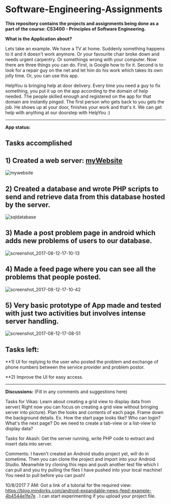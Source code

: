 # Software-Engineering-Assignments
**This repository contains the projects and assignments being done as a part of the course:  CS3400 - Principles of Software Engineering.**

**What is the Application about?**

Lets take an example. We have a TV at home. Suddenly something happens to it and it doesn't work anymore. 
Or your favourite chair broke down and needs urgent carpentry. Or somethings wrong with your computer. Now 
there are three things you can do. First, is Google how to fix it. Second is to look for a repair guy on the
net and let him do his work which takes its own jolly time. Or, you can use this app.

HelpYou is bringing help at door delivery. Every time you need a guy to fix something, you put it up on the 
app according to the domain of help needed. The people skilled enough and registered on the app for that 
domain are instantly pinged. The first person who gets back to you gets the job. He shows up at your door, 
finishes your work and that's it. We can get help with anything at our doorstep with HelpYou :)

--------------------
**App status:**

## Tasks accomplished

## 1) Created a web server: [myWebsite](http://host-iittp.000webhostapp.com/)

![mywebsite](https://user-images.githubusercontent.com/24961068/29240539-20c5daba-7f85-11e7-8d8f-7d094141d3ff.png)

## 2) Created a database and wrote PHP scripts to send and retrieve data from this database hosted by the server.

![sqldatabase](https://user-images.githubusercontent.com/24961068/29240554-5aad7f3a-7f85-11e7-939f-991ad745a4f4.png)

## 3) Made a post problem page in android which adds new problems of users to our database.

![screenshot_2017-08-12-17-10-13](https://user-images.githubusercontent.com/24961068/29240596-fcdb9db4-7f85-11e7-9564-872ef6200ea0.png)

## 4) Made a feed page where you can see all the problems that people posted.

![screenshot_2017-08-12-17-10-42](https://user-images.githubusercontent.com/24961068/29240600-1f0702fc-7f86-11e7-8b9b-737e7a12bbd8.png)

## 5) Very basic prototype of App made and tested with just two activities but involves intense server handling.

![screenshot_2017-08-12-17-08-51](https://user-images.githubusercontent.com/24961068/29240619-5b50ab5a-7f86-11e7-9248-397ccfc590c7.png)

## Tasks left:

**1) UI for replying to the user who posted the problem and exchange of phone numbers between the service provider and problem postor.

**2) Improve the UI for easy access.

--------------------
**Discussions:** (Fill in any comments and suggestions here)

Tasks for Vikas: Learn about creating a grid view to display data from server( Right now you can focus on
creating a grid view without bringing server into picture).
Plan the looks and contents of each page. Frame down the background details. Ex. How the start page looks like?
Who can login? What's the next page? Do we need to create a tab-view or a list-view to display data? 
  
Tasks for Akash: Get the server running, write PHP code to extract and insert data into server. 

Comments: I haven't created an Android studio project yet, will do in sometime. Then you can clone the project and 
import into your Android Studio. Meanwhile try cloning this repo and push another test file which I can pull and you try 
pulling the files I have pushed into your local machine! You need to pull before you can push!

10/8/2017 7 AM: Got a link of a tutorial for the required view: https://blog.mindorks.com/android-expandable-news-feed-example-4b4544e1fe7e . I can start experimenting if you upload your project file.

